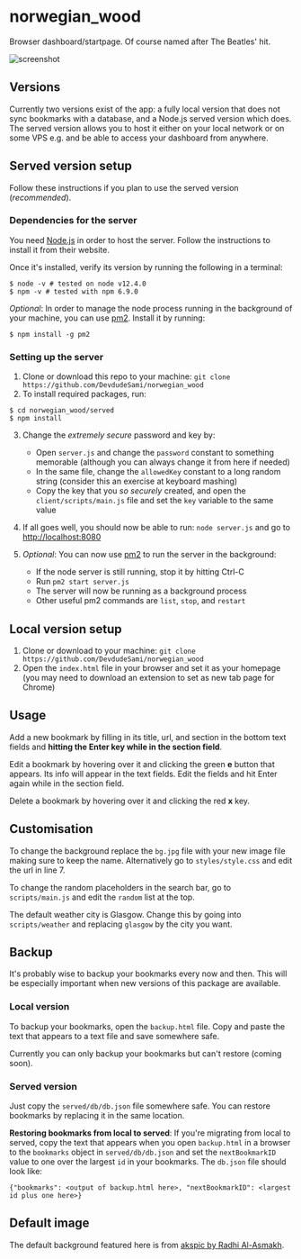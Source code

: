 # norwegian_wood
Browser dashboard/startpage. Of course named after The Beatles' hit.

![screenshot](https://raw.githubusercontent.com/DevdudeSami/norwegian_wood/master/screenshot.png)

## Versions

Currently two versions exist of the app: a fully local version that does not sync bookmarks with a database, and a Node.js served version which does. The served version allows you to host it either on your local network or on some VPS e.g. and be able to access your dashboard from anywhere.

## Served version setup

Follow these instructions if you plan to use the served version (*recommended*).

### Dependencies for the server

You need [Node.js](https://nodejs.org/en/) in order to host the server. Follow the instructions to install it from their website.

Once it's installed, verify its version by running the following in a terminal:

```
$ node -v # tested on node v12.4.0
$ npm -v # tested with npm 6.9.0
```

*Optional*: In order to manage the node process running in the background of your machine, you can use [pm2](https://www.npmjs.com/package/pm2). Install it by running:

```
$ npm install -g pm2
```

### Setting up the server

1) Clone or download this repo to your machine: ```git clone https://github.com/DevdudeSami/norwegian_wood```
2) To install required packages, run:

```
$ cd norwegian_wood/served
$ npm install
```

3) Change the *extremely secure* password and key by:

	- Open `server.js` and change the `password` constant to something memorable (although you can always change it from here if needed)
	- In the same file, change the `allowedKey` constant to a long random string (consider this an exercise at keyboard mashing)
	- Copy the key that you *so securely* created, and open the `client/scripts/main.js` file and set the `key` variable to the same value

4) If all goes well, you should now be able to run: ```node server.js``` and go to [http://localhost:8080](http://localhost:8080)

5) *Optional*: You can now use [pm2](https://www.npmjs.com/package/pm2) to run the server in the background:

	- If the node server is still running, stop it by hitting Ctrl-C
	- Run ```pm2 start server.js```
	- The server will now be running as a background process
	- Other useful pm2 commands are `list`, `stop`, and `restart`

## Local version setup

1) Clone or download to your machine: ```git clone https://github.com/DevdudeSami/norwegian_wood```
2) Open the `index.html` file in your browser and set it as your homepage (you may need to download an extension to set as new tab page for Chrome)

## Usage

Add a new bookmark by filling in its title, url, and section in the bottom text fields and **hitting the Enter key while in the section field**.

Edit a bookmark by hovering over it and clicking the green **e** button that appears. Its info will appear in the text fields. Edit the fields and hit Enter again while in the section field.

Delete a bookmark by hovering over it and clicking the red **x** key.

## Customisation

To change the background replace the `bg.jpg` file with your new image file making sure to keep the name. Alternatively go to `styles/style.css` and edit the url in line 7.

To change the random placeholders in the search bar, go to `scripts/main.js` and edit the `random` list at the top.

The default weather city is Glasgow. Change this by going into `scripts/weather` and replacing `glasgow` by the city you want.

## Backup

It's probably wise to backup your bookmarks every now and then. This will be especially important when new versions of this package are available. 

### Local version

To backup your bookmarks, open the `backup.html` file. Copy and paste the text that appears to a text file and save somewhere safe.

Currently you can only backup your bookmarks but can't restore (coming soon).

### Served version

Just copy the ```served/db/db.json``` file somewhere safe. You can restore bookmarks by replacing it in the same location.

**Restoring bookmarks from local to served**: If you're migrating from local to served, copy the text that appears when you open `backup.html` in a browser to the `bookmarks` object in `served/db/db.json` and set the `nextBookmarkID` value to one over the largest `id` in your bookmarks. The `db.json` file should look like:

```{"bookmarks": <output of backup.html here>, "nextBookmarkID": <largest id plus one here>}```

## Default image
The default background featured here is from [akspic by Radhi Al-Asmakh](https://akspic.com/image/125586-sky-fractal-cosmos-astronomical_object-space/3840x2160).